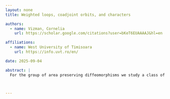 ```yaml
---
layout: none
title: Weighted loops, coadjoint orbits, and characters

authors:
  - name: Vizman, Cornelia
    url: https://scholar.google.com/citations?user=bKeT6EUAAAAJ&hl=en

affiliations:
  - name: West University of Timisoara
    url: https://info.uvt.ro/en/

date: 2025-09-04

abstract: |
  For the group of area preserving diffeomorphisms we study a class of coadjoint orbits consisting of weighted loops in the plane. They model singular vorticities in ideal 2D fluids supported on closed curves, called vortex loops. We give an Onsager-Feynman condition for the existence of a character associated with a vortex loop. Similar results hold in higher dimensions, for the coadjoint orbits of the group of volume preserving diffeomorphisms consisting of vortex sheets.



---
```

